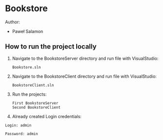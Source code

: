 # Bookstore

Author:
- Paweł Salamon

## How to run the project locally

1. Navigate to the BookstoreServer directory and run file with VisualStudio:

   ```
   Bookstore.sln
   ```

2. Navigate to the BookstoreClient directory and run file with VisualStudio:

   ```
   BookstoreClient.sln
   ```

3. Run the projects:

   ```
   First BookstoreServer
   Second BookstoreClient
   ```

4. Already created Login credentials:

```
Login: admin

Password: admin
```
